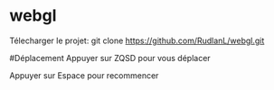 # webgl
Télecharger le projet: git clone https://github.com/RudlanL/webgl.git

#Déplacement
Appuyer sur ZQSD pour vous déplacer

Appuyer sur Espace pour recommencer
